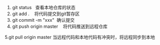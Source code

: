 1. git status   查看本地仓库的状态
2. git add .    将代码提交到git暂存区
3. git commit -m "xxx"  确认提交
4. git push origin master    将代码推送到远程仓库

5.git pull origin master   当远程代码和本地代码有冲突时，将远程同步到本地



